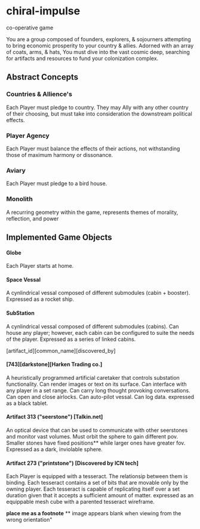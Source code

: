 # chiral-impulse
co-operative game

  You are a group composed of founders, explorers, & sojourners attempting to bring economic prosperity to your country & allies. Adorned with an array of coats, arms, & hats, You must dive into the vast cosmic deep, searching for artifacts and resources to fund your colonization complex. 

## Abstract Concepts
### Countries & Allience's
  Each Player must pledge to country. They may Ally with any other country of their choosing, but must take into consideration the downstream political effects. 

### Player Agency
  Each Player must balance the effects of their actions, not withstanding those of maximum harmony or dissonance. 

### Aviary
  Each Player must pledge to a bird house. 

### Monolith 
  A recurring geometry within the game, represents themes of morality, reflection, and power

## Implemented Game Objects 
#### Globe
  Each Player starts at home. 
#### Space Vessal
  A cynlindrical vessal composed of different submodules (cabin + booster). Expressed as a rocket ship.
#### SubStation
  A cynlindrical vessal composed of different submodules (cabins). Can house any player; however, each cabin can be configured to suite the needs of the player. Expressed as a series of linked cabins.

  [artifact_id][common_name][discovered_by]
  
#### [743][darkstone][Harken Trading co.]
  A heuristically programmed artificial caretaker that controls substation functionality. 
  Can render images or text on its surface. 
  Can interface with any player in a set range. 
  Can carry long thought provoking conversations.
  Can open and close airlocks. 
  Can auto-pilot vessal.
  Can log data.
  expressed as a black tablet.

  #### Artifact 313 ("seerstone") [Talkin.net]
  An optical device that can be used to communicate with other seerstones and monitor vast volumes. 
  Must orbit the sphere to gain different pov.
  Smaller stones have fixed positions** while larger ones have greater fov.
  Expressed as a dark, inviolable sphere. 

  #### Artifact 273 ("printstone") [Discovered by ICN tech]
  Each Player is equipped with a tesseract. The relationsip between them is binding.
  Each tesseract contains a set of bits that are movable only by the owning player.
  Each tesseract is capable of replicating itself over a set duration given that it accepts a sufficient amount of matter. 
  expressed as an equippable mesh cube with a parented tesseract wireframe. 

  **place me as a footnote**
  ** image appears blank when viewing from the wrong orientation"
  







